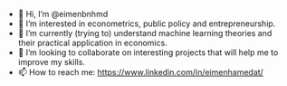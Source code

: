 - 👋 Hi, I’m @eimenbnhmd
- 👀 I’m interested in econometrics, public policy and entrepreneurship.
- 🌱 I’m currently (trying to) understand machine learning theories and their practical application in economics.
- 💞️ I’m looking to collaborate on interesting projects that will help me to improve my skills.
- 📫 How to reach me: https://www.linkedin.com/in/eimenhamedat/

<!---
eimenbnhmd/eimenbnhmd is a ✨ special ✨ repository because its `README.md` (this file) appears on your GitHub profile.
You can click the Preview link to take a look at your changes.
--->
